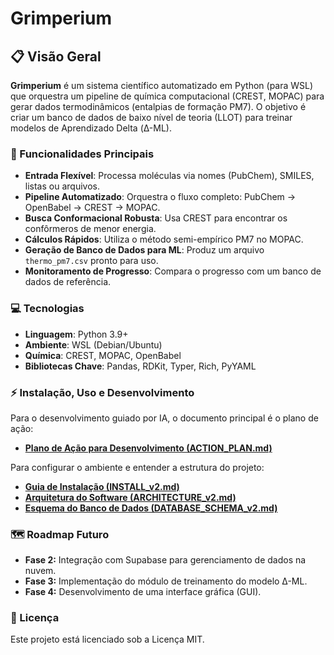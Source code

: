 
# **Grimperium**

## **📋 Visão Geral**

**Grimperium** é um sistema científico automatizado em Python (para WSL) que orquestra um pipeline de química computacional (CREST, MOPAC) para gerar dados termodinâmicos (entalpias de formação PM7). O objetivo é criar um banco de dados de baixo nível de teoria (LLOT) para treinar modelos de Aprendizado Delta (Δ-ML).

### **🎯 Funcionalidades Principais**

*   **Entrada Flexível**: Processa moléculas via nomes (PubChem), SMILES, listas ou arquivos.
*   **Pipeline Automatizado**: Orquestra o fluxo completo: PubChem → OpenBabel → CREST → MOPAC.
*   **Busca Conformacional Robusta**: Usa CREST para encontrar os confôrmeros de menor energia.
*   **Cálculos Rápidos**: Utiliza o método semi-empírico PM7 no MOPAC.
*   **Geração de Banco de Dados para ML**: Produz um arquivo `thermo_pm7.csv` pronto para uso.
*   **Monitoramento de Progresso**: Compara o progresso com um banco de dados de referência.

### **💻 Tecnologias**

*   **Linguagem**: Python 3.9+
*   **Ambiente**: WSL (Debian/Ubuntu)
*   **Química**: CREST, MOPAC, OpenBabel
*   **Bibliotecas Chave**: Pandas, RDKit, Typer, Rich, PyYAML

### **⚡ Instalação, Uso e Desenvolvimento**

Para o desenvolvimento guiado por IA, o documento principal é o plano de ação:
*   [**Plano de Ação para Desenvolvimento (ACTION_PLAN.md)**](ACTION_PLAN.md)

Para configurar o ambiente e entender a estrutura do projeto:
*   [**Guia de Instalação (INSTALL_v2.md)**](INSTALL_v2.md)
*   [**Arquitetura do Software (ARCHITECTURE_v2.md)**](ARCHITECTURE_v2.md)
*   [**Esquema do Banco de Dados (DATABASE_SCHEMA_v2.md)**](DATABASE_SCHEMA_v2.md)

### **🗺️ Roadmap Futuro**

*   **Fase 2:** Integração com Supabase para gerenciamento de dados na nuvem.
*   **Fase 3:** Implementação do módulo de treinamento do modelo Δ-ML.
*   **Fase 4:** Desenvolvimento de uma interface gráfica (GUI).

### **📄 Licença**

Este projeto está licenciado sob a Licença MIT.
